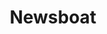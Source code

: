 ---
codehost: https://github.com/https://github.com/newsboat/newsboat
logohandle: newsboat
sort: newsboat
title: Newsboat
website: https://newsboat.org/
---